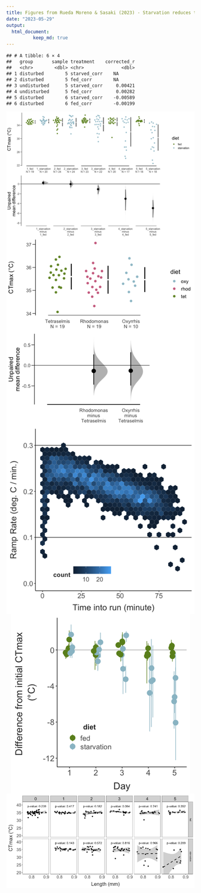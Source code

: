 ```yaml
---
title: Figures from Rueda Moreno & Sasaki (2023) - Starvation reduces thermal limits of the widespread copepod *Acartia tonsa*
date: "2023-05-29"
output: 
  html_document:
          keep_md: true
---
```





```
## # A tibble: 6 × 4
##   group       sample treatment    corrected_r
##   <chr>        <dbl> <chr>              <dbl>
## 1 disturbed        5 starved_corr    NA      
## 2 disturbed        5 fed_corr        NA      
## 3 undisturbed      5 starved_corr     0.00421
## 4 undisturbed      5 fed_corr         0.00282
## 5 disturbed        6 starved_corr    -0.00589
## 6 disturbed        6 fed_corr        -0.00199
```


<img src="../Figures/markdown/fig-3-effect-sizes-1.png" style="display: block; margin: auto;" />

<img src="../Figures/markdown/fig-1-diet-comparison-1.png" style="display: block; margin: auto;" />


<img src="../Figures/markdown/fig-2-ramping-rates-1.png" style="display: block; margin: auto;" />





<img src="../Figures/markdown/supp-fig-replicate-effect-sizes-1.png" style="display: block; margin: auto;" />

<img src="../Figures/markdown/fig-4-ctmax-length-1.png" style="display: block; margin: auto;" />
